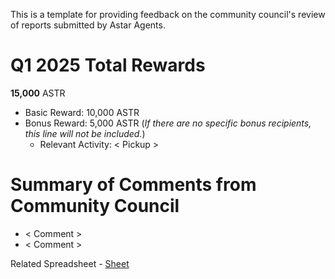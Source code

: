 This is a template for providing feedback on the community council's review of reports submitted by Astar Agents.  

# Q1 2025 Total Rewards

**15,000** ASTR

 * Basic Reward: 10,000 ASTR
 * Bonus Reward: 5,000 ASTR (_If there are no specific bonus recipients, this line will not be included._)
   * Relevant Activity: < Pickup >

# Summary of Comments from Community Council

 * < Comment >
 * < Comment > 

Related Spreadsheet - [Sheet](url)
